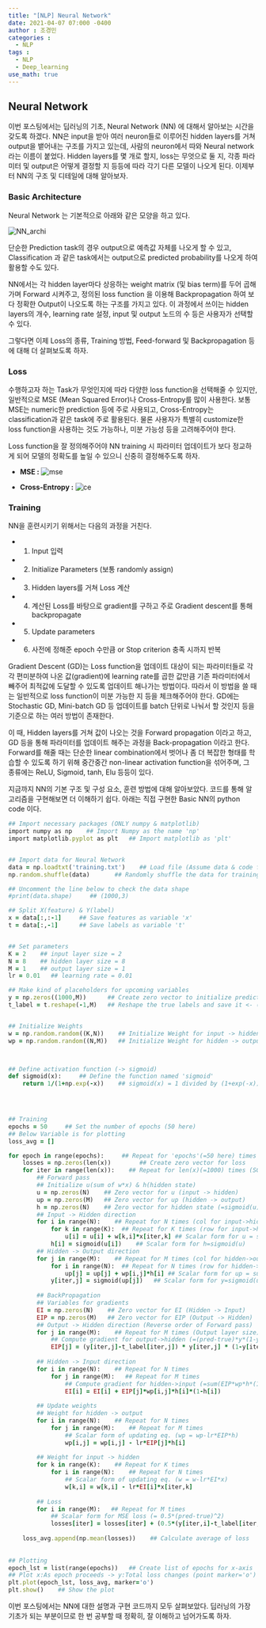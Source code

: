 ```yaml
---
title: "[NLP] Neural Network"
date: 2021-04-07 07:000 -0400
author : 조경민
categories :
  - NLP
tags :
  - NLP
  - Deep_learning
use_math: true
---
```


## Neural Network

이번 포스팅에서는 딥러닝의 기초, Neural Network (NN) 에 대해서 알아보는 시간을 갖도록 하겠다. NN은 input을 받아 여러 neuron들로 이루어진 hidden layers를 거쳐 output을 뱉어내는 구조를 가지고 있는데, 사람의 neuron에서 따와 Neural network라는 이름이 붙었다. Hidden layers를 몇 개로 할지, loss는 무엇으로 둘 지, 각종 파라미터 및 output은 어떻게 결정할 지 등등에 따라 각기 다른 모델이 나오게 된다. 이제부터 NN의 구조 및 디테일에 대해 알아보자.



### Basic Architecture

Neural Network 는 기본적으로 아래와 같은 모양을 하고 있다.

![NN_archi](/assets/NN_archi.jpg)

단순한 Prediction task의 경우 output으로 예측값 자체를 나오게 할 수 있고, Classification 과 같은 task에서는 output으로 predicted probability를 나오게 하여 활용할 수도 있다.

NN에서는 각 hidden layer마다 상응하는 weight matrix (및 bias term)를 두어 곱해가며 Forward 시켜주고, 정의된 loss function 을 이용해 Backpropagation 하여 보다 정확한 Output이 나오도록 하는 구조를 가지고 있다. 이 과정에서 쓰이는 hidden layers의 개수, learning rate 설정, input 및 output 노드의 수 등은 사용자가 선택할 수 있다.

그렇다면 이제 Loss의 종류, Training 방법, Feed-forward 및 Backpropagation 등에 대해 더 살펴보도록 하자.



### Loss

수행하고자 하는 Task가 무엇인지에 따라 다양한 loss function을 선택해줄 수 있지만, 일반적으로 MSE (Mean Squared Error)나 Cross-Entropy를 많이 사용한다. 보통 MSE는 numeric한 prediction 등에 주로 사용되고, Cross-Entropy는 classification과 같은 task에 주로 활용된다. 물론 사용자가 특별히 customize한 loss function을 사용하는 것도 가능하나, 미분 가능성 등을 고려해주어야 한다.

Loss function을 잘 정의해주어야 NN training 시 파라미터 업데이트가 보다 정교하게 되어 모델의 정확도를 높일 수 있으니 신중히 결정해주도록 하자.

- **MSE :**
  ![mse](/assets/mse.jpg)

- **Cross-Entropy :**
  ![ce](/assets/ce.jpg)
  



### Training

NN을 훈련시키기 위해서는 다음의 과정을 거친다.

- 1) Input 입력
- 2) Initialize Parameters (보통 randomly assign)
- 3) Hidden layers를 거쳐 Loss 계산
- 4) 계산된 Loss를 바탕으로 gradient를 구하고 주로 Gradient descent를 통해 backpropagate
- 5) Update parameters
- 6) 사전에 정해준 epoch 수만큼 or Stop criterion 충족 시까지 반복

Gradient Descent (GD)는 Loss function을 업데이트 대상이 되는 파라미터들로 각각 편미분하여 나온 값(gradient)에 learning rate를 곱한 값만큼 기존 파라미터에서 빼주어 최적값에 도달할 수 있도록 업데이트 해나가는 방법이다. 따라서 이 방법을 쓸 때는 일반적으로 loss function이 미분 가능한 지 등을 체크해주어야 한다. GD에는 Stochastic GD, Mini-batch GD 등 업데이트를 batch 단위로 나눠서 할 것인지 등을 기준으로 하는 여러 방법이 존재한다.

이 때, Hidden layers를 거쳐 값이 나오는 것을 Forward propagation 이라고 하고, GD 등을 통해 파라미터를 업데이트 해주는 과정을 Back-propagation 이라고 한다. Forward를 해줄 때는 단순한 linear combination에서 벗어나 좀 더 복잡한 형태를 학습할 수 있도록 하기 위해 중간중간 non-linear activation function을 섞어주며, 그 종류에는 ReLU, Sigmoid, tanh, Elu 등등이 있다.



지금까지 NN의 기본 구조 및 구성 요소, 훈련 방법에 대해 알아보았다. 코드를 통해 알고리즘을 구현해보면 더 이해하기 쉽다. 아래는 직접 구현한 Basic NN의 python code 이다.



```ruby
## Import necessary packages (ONLY numpy & matplotlib)
import numpy as np    ## Import Numpy as the name 'np'
import matplotlib.pyplot as plt   ## Import matplotlib as 'plt'


## Import data for Neural Network
data = np.loadtxt('training.txt')    ## Load file (Assume data & code files are in the same folder)
np.random.shuffle(data)       ## Randomly shuffle the data for training

## Uncomment the line below to check the data shape
#print(data.shape)     ## (1000,3)

## Split X(feature) & Y(label)
x = data[:,:-1]     ## Save features as variable 'x'
t = data[:,-1]      ## Save labels as variable 't'


## Set parameters
K = 2    ## input layer size = 2
N = 8    ## hidden layer size = 8
M = 1    ## output layer size = 1
lr = 0.01   ## learning rate = 0.01

## Make kind of placeholders for upcoming variables
y = np.zeros((1000,M))      ## Create zero vector to initialize predicted outputs
t_label = t.reshape(-1,M)   ## Reshape the true labels and save it <- (1000,1)


## Initialize Weights
w = np.random.random((K,N))    ## Initialize Weight for input -> hidden
wp = np.random.random((N,M))   ## Initialize Weight for hidden -> output



## Define activation function (-> sigmoid)
def sigmoid(x):     ## Define the function named 'sigmoid'
    return 1/(1+np.exp(-x))    ## sigmoid(x) = 1 divided by (1+exp(-x))



    
## Training
epochs = 50     ## Set the number of epochs (50 here)
## Below Variable is for plotting
loss_avg = []

for epoch in range(epochs):     ## Repeat for 'epochs'(=50 here) times
    losses = np.zeros(len(x))        ## Create zero vector for loss
    for iter in range(len(x)):    ## Repeat for len(x)(=1000) times (SGD)
        ## Forward pass
        ## Initialize u(sum of w*x) & h(hidden state)
        u = np.zeros(N)    ## Zero vector for u (input -> hidden)
        up = np.zeros(M)   ## Zero vector for up (hidden -> output)
        h = np.zeros(N)    ## Zero vector for hidden state (=sigmoid(u))
        ## Input -> Hidden direction
        for i in range(N):    ## Repeat for N times (col for input->hidden)
            for k in range(K):  ## Repeat for K times (row for input->hidden)
                u[i] = u[i] + w[k,i]*x[iter,k] ## Scalar form for u = sum(w*x)
            h[i] = sigmoid(u[i])    ## Scalar form for h=sigmoid(u)
        ## Hidden -> Output direction
        for j in range(M):    ## Repeat for M times (col for hidden->output)
            for i in range(N):  ## Repeat for N times (row for hidden->output)
                up[j] = up[j] + wp[i,j]*h[i] ## Scalar form for up = sum(wp*h)
            y[iter,j] = sigmoid(up[j])   ## Scalar form for y=sigmoid(up)
        
        ## BackPropagation
        ## Variables for gradients
        EI = np.zeros(N)    ## Zero vector for EI (Hidden -> Input)
        EIP = np.zeros(M)   ## Zero vector for EIP (Output -> Hidden)
        ## Output -> Hidden direction (Reverse order of Forward pass)
        for j in range(M):    ## Repeat for M times (Output layer size)
            ## Compute gradient for output->hidden (=(pred-true)*y*(1-y))
            EIP[j] = (y[iter,j]-t_label[iter,j]) * y[iter,j] * (1-y[iter,j])
    
        ## Hidden -> Input direction
        for i in range(N):    ## Repeat for N times
            for j in range(M):   ## Repeat for M times
                ## Compute gradient for hidden->input (=sum(EIP*wp*h*(1-h)))
                EI[i] = EI[i] + EIP[j]*wp[i,j]*h[i]*(1-h[i])
        
        ## Update weights
        ## Weight for hidden -> output
        for i in range(N):    ## Repeat for N times
            for j in range(M):    ## Repeat for M times
                ## Scalar form of updating eq. (wp = wp-lr*EIP*h)
                wp[i,j] = wp[i,j] - lr*EIP[j]*h[i]
        
        ## Weight for input -> hidden
        for k in range(K):    ## Repeat for K times
            for i in range(N):    ## Repeat for N times
                ## Scalar form of updating eq. (w = w-lr*EI*x)
                w[k,i] = w[k,i] - lr*EI[i]*x[iter,k]
        
        ## Loss
        for i in range(M):   ## Repeat for M times
            ## Scalar form for MSE loss (= 0.5*(pred-true)^2)
            losses[iter] = losses[iter] + (0.5*(y[iter,i]-t_label[iter,i])**2)
            
    loss_avg.append(np.mean(losses))    ## Calculate average of loss
            
            
## Plotting
epoch_lst = list(range(epochs))   ## Create list of epochs for x-axis
## Plot x:As epoch proceeds -> y:Total loss changes (point marker='o')
plt.plot(epoch_lst, loss_avg, marker='o')
plt.show()    ## Show the plot
```



이번 포스팅에서는 NN에 대한 설명과 구현 코드까지 모두 살펴보았다. 딥러닝의 가장 기초가 되는 부분이므로 한 번 공부할 때 정확히, 잘 이해하고 넘어가도록 하자.
